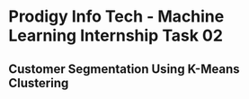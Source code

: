 # Prodigy Info Tech - Machine Learning Internship Task 02  
## Customer Segmentation Using K-Means Clustering
